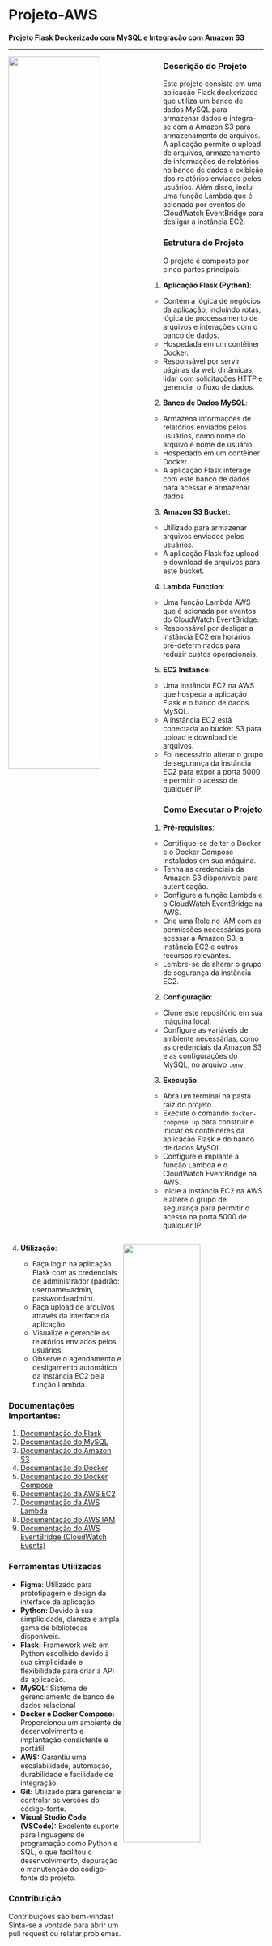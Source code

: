 # Projeto-AWS
**Projeto Flask Dockerizado com MySQL e Integração com Amazon S3**

---
<img align="left" src="https://github.com/BiancaMalta/Projeto-AWS/assets/92928037/c0d9e407-524b-4963-ade3-5c6aa7d5f58a" width="60%">

### Descrição do Projeto
Este projeto consiste em uma aplicação Flask dockerizada que utiliza um banco de dados MySQL para armazenar dados e integra-se com a Amazon S3 para armazenamento de arquivos. A aplicação permite o upload de arquivos, armazenamento de informações de relatórios no banco de dados e exibição dos relatórios enviados pelos usuários. Além disso, inclui uma função Lambda que é acionada por eventos do CloudWatch EventBridge para desligar a instância EC2.

### Estrutura do Projeto
O projeto é composto por cinco partes principais:

1. **Aplicação Flask (Python)**:
   - Contém a lógica de negócios da aplicação, incluindo rotas, lógica de processamento de arquivos e interações com o banco de dados.
   - Hospedada em um contêiner Docker.
   - Responsável por servir páginas da web dinâmicas, lidar com solicitações HTTP e gerenciar o fluxo de dados.

2. **Banco de Dados MySQL**:
   - Armazena informações de relatórios enviados pelos usuários, como nome do arquivo e nome de usuário.
   - Hospedado em um contêiner Docker.
   - A aplicação Flask interage com este banco de dados para acessar e armazenar dados.

<img align="right" src="https://github.com/BiancaMalta/Projeto-AWS/assets/92928037/c22f26a1-84b2-4f3b-b9ba-62fa3c012f59"  width="55%">

3. **Amazon S3 Bucket**:
   - Utilizado para armazenar arquivos enviados pelos usuários.
   - A aplicação Flask faz upload e download de arquivos para este bucket.

4. **Lambda Function**:
   - Uma função Lambda AWS que é acionada por eventos do CloudWatch EventBridge.
   - Responsável por desligar a instância EC2 em horários pré-determinados para reduzir custos operacionais.

5. **EC2 Instance**:
   - Uma instância EC2 na AWS que hospeda a aplicação Flask e o banco de dados MySQL.
   - A instância EC2 está conectada ao bucket S3 para upload e download de arquivos.
   - Foi necessário alterar o grupo de segurança da instância EC2 para expor a porta 5000 e permitir o acesso de qualquer IP.


### Como Executar o Projeto

1. **Pré-requisitos**:
   - Certifique-se de ter o Docker e o Docker Compose instalados em sua máquina.
   - Tenha as credenciais da Amazon S3 disponíveis para autenticação.
   - Configure a função Lambda e o CloudWatch EventBridge na AWS.
   - Crie uma Role no IAM com as permissões necessárias para acessar a Amazon S3, a instância EC2 e outros recursos relevantes.
   - Lembre-se de alterar o grupo de segurança da instância EC2.

2. **Configuração**:
   - Clone este repositório em sua máquina local.
   - Configure as variáveis de ambiente necessárias, como as credenciais da Amazon S3 e as configurações do MySQL, no arquivo `.env`.

3. **Execução**:
   - Abra um terminal na pasta raiz do projeto.
   - Execute o comando `docker-compose up` para construir e iniciar os contêineres da aplicação Flask e do banco de dados MySQL.
   - Configure e implante a função Lambda e o CloudWatch EventBridge na AWS.
   - Inicie a instância EC2 na AWS e altere o grupo de segurança para permitir o acesso na porta 5000 de qualquer IP.

4. **Utilização**:
   - Faça login na aplicação Flask com as credenciais de administrador (padrão: username=admin, password=admin).
   - Faça upload de arquivos através da interface da aplicação.
   - Visualize e gerencie os relatórios enviados pelos usuários.
   - Observe o agendamento e desligamento automático da instância EC2 pela função Lambda.

### Documentações Importantes:

1. [Documentação do Flask](https://flask.palletsprojects.com/)
2. [Documentação do MySQL](https://dev.mysql.com/doc/)
3. [Documentação do Amazon S3](https://docs.aws.amazon.com/AmazonS3/latest/dev/Welcome.html)
4. [Documentação do Docker](https://docs.docker.com/)
5. [Documentação do Docker Compose](https://docs.docker.com/compose/)
6. [Documentação da AWS EC2](https://docs.aws.amazon.com/ec2/)
7. [Documentação da AWS Lambda](https://docs.aws.amazon.com/lambda/)
8. [Documentação do AWS IAM](https://docs.aws.amazon.com/IAM/latest/UserGuide/introduction.html)
9. [Documentação do AWS EventBridge (CloudWatch Events)](https://docs.aws.amazon.com/eventbridge/)

### Ferramentas Utilizadas
- **Figma**: Utilizado para prototipagem e design da interface da aplicação.
- **Python:** Devido à sua simplicidade, clareza e ampla gama de bibliotecas disponíveis.
- **Flask:** Framework web em Python escolhido devido à sua simplicidade e flexibilidade para criar a API da aplicação.
- **MySQL:** Sistema de gerenciamento de banco de dados relacional
- **Docker e Docker Compose:** Proporcionou um ambiente de desenvolvimento e implantação consistente e portátil.
- **AWS:** Garantiu uma escalabilidade, automação, durabilidade e facilidade de integração.
- **Git:** Utilizado para gerenciar e controlar as versões do código-fonte.
- **Visual Studio Code (VSCode):** Excelente suporte para linguagens de programação como Python e SQL, o que facilitou o desenvolvimento, depuração e manutenção do código-fonte do projeto.

### Contribuição
Contribuições são bem-vindas! Sinta-se à vontade para abrir um pull request ou relatar problemas.

